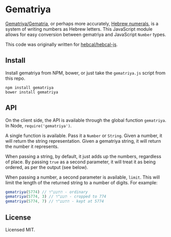 # Gematriya

[Gematriya/Gematria](https://en.wikipedia.org/wiki/Gematria), or perhaps more accurately, [Hebrew numerals](https://en.wikipedia.org/wiki/Hebrew_numerals), is a system of writing numbers as Hebrew letters. This JavaScript module allows for easy conversion between gematriya and JavaScript `Number` types.

This code was originally written for [hebcal/hebcal-js](https://github.com/hebcal/hebcal-js).

## Install

Install gematriya from NPM, bower, or just take the `gematriya.js` script from this repo.

```
npm install gematriya
bower install gematriya
```

## API

On the client side, the API is available through the global function `gematriya`. In Node, `require('gematriya')`.

A single function is available. Pass it a `Number` or `String`. Given a number, it will return the string representation. Given a gematriya string, it will return the number it represents.

When passing a string, by default, it just adds up the numbers, regardless of place. By passing `true` as a second parameter, it will treat it as being ordered, as per the output (see below).

When passing a number, a second parameter is available, `limit`. This will limit the length of the returned string to a number of digits. For example:

```js
gematriya(5774) // התשע"ד - ordinary
gematriya(5774, 3) // תשע"ד - cropped to 774
gematriya(5774, 7) // התשע"ד - kept at 5774
```

## License

Licensed MIT.

